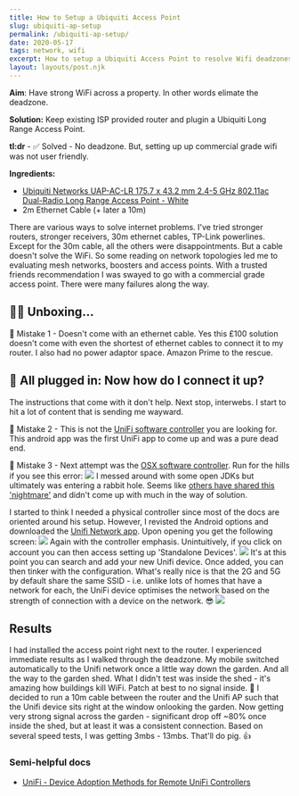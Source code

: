 ```yaml
---
title: How to Setup a Ubiquiti Access Point
slug: ubiquiti-ap-setup
permalink: /ubiquiti-ap-setup/
date: 2020-05-17
tags: network, wifi
excerpt: How to setup a Ubiquiti Access Point to resolve Wifi deadzones. And, how to avoid some mistakes in setting it up.
layout: layouts/post.njk
---
```


**Aim**: Have strong WiFi across a property. In other words elimate the deadzone.

**Solution:** Keep existing ISP provided router and plugin a Ubiquiti Long Range Access Point.

**tl:dr** - ✅ Solved - No deadzone. But, setting up up commercial grade wifi was not user friendly.

**Ingredients:**

- [Ubiquiti Networks UAP-AC-LR 175.7 x 43.2 mm 2.4-5 GHz 802.11ac Dual-Radio Long Range Access Point - White](https://www.amazon.co.uk/gp/r.html?C=38VLIQ1P7ES9H&amp;K=32BU4EO7DARI&amp;M=urn:rtn:msg:20200430132013e0b9bda6501e4b1fa04e0a873fc0p0eu&amp;R=O36YOI0VYLLB&amp;T=C&amp;U=https%3A%2F%2Fwww.amazon.co.uk%2Fdp%2FB016K5A06C%2Fref%3Dpe_3187911_189395841_TE_dp_1&amp;H=HKVAUIQE2WJTRQIFRXVXS8OPE24A&amp;ref_=pe_3187911_189395841_TE_dp_1)
- 2m Ethernet Cable (+ later a 10m)

There are various ways to solve internet problems. I've tried stronger routers, stronger receivers, 30m ethernet cables, TP-Link powerlines. Except for the 30m cable, all the others were disappointments. But a cable doesn't solve the WiFi. So some reading on network topologies led me to evaluating mesh networks, boosters and access points. With a trusted friends recommendation I was swayed to go with a commercial grade access point. There were many failures along the way.

## 🤦‍♀️ Unboxing...

🛑 Mistake 1 - Doesn't come with an ethernet cable.
Yes this £100 solution doesn't come with even the shortest of ethernet cables to connect it to my router. I also had no power adaptor space. Amazon Prime to the rescue.

## 🤔 All plugged in: Now how do I connect it up?

The instructions that come with it don't help. Next stop, interwebs. I start to hit a lot of content that is sending me wayward. 

🛑 Mistake 2 - This is not the [UniFi software controller](https://play.google.com/store/apps/details?id=com.ubnt.unifi.edu) you are looking for. This android app was the first UniFi app to come up and was a pure dead end.

🛑 Mistake 3 - Next attempt was the [OSX software controller](https://www.ui.com/download/unifi/). Run for the hills if you see this error:
![](/content/images/2020/05/Screen-Shot-2020-05-17-at-22.02.26.png)
I messed around with some open JDKs but ultimately was entering a rabbit hole. Seems like [others have shared this 'nightmare'](https://tongfamily.com/2019/10/08/ubiquiti-unifi-controller-4-11-47-and-java-runtime-nightmare/) and didn't come up with much in the way of solution.


I started to think I needed a physical controller since most of the docs are oriented around his setup. However, I revisted the Android options and downloaded the [Unifi Network app](https://play.google.com/store/apps/details?id=com.ubnt.easyunifi&amp;hl=en). Upon opening you get the following screen:
![](/content/images/2020/05/Screenshot_20200517-223735-1.png)
Again with the controller emphasis. Unintuitively, if you click on account you can then access setting up 'Standalone Devices'.
![](/content/images/2020/05/Screenshot_20200517-223744-1.png)
It's at this point you can search and add your new Unifi device. Once added, you can then tinker with the configuration. What's really nice is that the 2G and 5G by default share the same SSID - i.e. unlike lots of homes that have a network for each, the UniFi device optimises the network based on the strength of connection with a device on the network. 😎
![](/content/images/2020/05/Screenshot_20200517-221603-4.png)
## Results 

I had installed the access point right next to the router. I experienced immediate results as I walked through the deadzone. My mobile switched automatically to the Unifi network once a little way down the garden. And all the way to the garden shed. What I didn't test was inside the shed - it's amazing how buildings kill WiFi. Patch at best to no signal inside. 🤯
I decided to run a 10m cable between the router and the Unifi AP such that the Unifi device sits right at the window onlooking the garden. Now getting very strong signal across the garden - significant drop off ~80% once inside the shed, but at least it was a consistent connection. Based on several speed tests, I was getting 3mbs - 13mbs. That'll do pig. 👍

### Semi-helpful docs
- [UniFi - Device Adoption Methods for Remote UniFi Controllers](help.ui.com/hc/en-us/articles/204909754)
